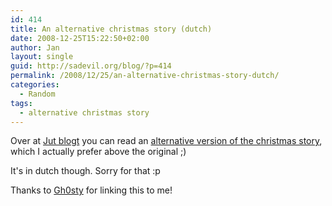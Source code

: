 ```yaml
---
id: 414
title: An alternative christmas story (dutch)
date: 2008-12-25T15:22:50+02:00
author: Jan
layout: single
guid: http://sadevil.org/blog/?p=414
permalink: /2008/12/25/an-alternative-christmas-story-dutch/
categories:
  - Random
tags:
  - alternative christmas story
---
```

Over at <a href="http://www.jutblogt.be/" target="_blank">Jut blogt</a> you can read an <a href="http://www.jutblogt.be/effenaf/?p=366" target="_blank">alternative version of the christmas story</a>, which I actually prefer above the original ;)

It's in dutch though. Sorry for that :p

Thanks to <a href="http://blog.ghosty.be/" target="_blank">Gh0sty</a> for linking this to me!